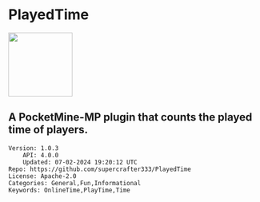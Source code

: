 # PlayedTime
<img src="https://raw.githubusercontent.com/supercrafter333/PlayedTime/d7383b32d79f7ccd14c37046d3df48ac9a2cbe77/icon.png" width="128" height="128" />

## A PocketMine-MP plugin that counts the played time of players.
```properties
Version: 1.0.3
    API: 4.0.0
    Updated: 07-02-2024 19:20:12 UTC
Repo: https://github.com/supercrafter333/PlayedTime
License: Apache-2.0
Categories: General,Fun,Informational
Keywords: OnlineTime,PlayTime,Time
```